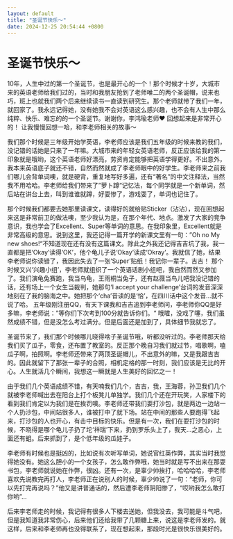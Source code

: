 ```yaml
---
layout: default
title: "圣诞节快乐～"
date: 2024-12-25 20:54:44 +0800
---
```


# 圣诞节快乐～

10年，人生中过的第一个圣诞节，也是最开心的一个！那个时候才十岁，大城市来的英语老师给我们过的，当时和我朋友抢到了老师唯二的两个圣诞帽，说来也巧，班上也就我们两个后来继续读书一直读到研究生。那个老师就带了我们一年，就回家了。我永远记得她，没有她我不会对英语这么感兴趣，也不会有人生中那么纯粹、快乐、难忘的的一个圣诞节。谢谢你，李鸿瑜老师❤️ 回想起来是非常开心的！
让我慢慢回想一哈，和李老师相关的故事～

我们那个时候是三年级开始学英语，李老师应该是我们五年级的时候来教的我们，没记错的话她是只来了一年嘛。大城市来的年轻女英语老师，反正应该给我的第一印象就是哦哟，这个英语老师好漂亮，劳资肯定能够把英语学得更好。不出意外，我本来英语底子就还不错，自然而然就成了李老师眼中的好学生。李老师来之前我们哪儿会背单词噢，就是硬背，重复地写好多遍，还有“著名”的中文注释法，当然我不用哈哈。李老师给我们带来了”萝卜蹲“记忆法，每个同学就是一个新单词，然后站在讲台上去，叫到谁谁就蹲，好耍惨了，游戏耍了，单词也记住了。

那个时候我们都要去她那里读课文，读得好的就给贴Sticker（沾沾），现在回想起来这是非常前卫的做法噢，至少我认为是，在那个年代、地点。激发了大家的竞争意识，我也学会了Excellent、Super等单词的意思。在我印象里，Excellent就是非常高级的意思。说到这里，我还记得一篇开学的新课文里有一句：”Oh no My new shoes!“不知道现在还有没有这篇课文。除此之外我还记得吉吉坑了我，我一直都是把‘Okay’读得‘OK’，他个龟儿子说‘Okay’读成‘Okray’。我就信了她，结果李老师说你读错了，我因此失去了一张‘Super’贴纸！我记你一辈子。吉吉！
那个时候又兴‘兴趣小组’，李老师就组织了一个英语话剧小组吧，我自然而然又参加了。我们演龟兔赛跑，我当乌龟，王雨桐当兔子，还有赵薇当鸟儿吧我没记错的话，还有场上一个女生当裁判，她那句‘I accept your challenge’台词的发音深深地刻在了我的脑海之中。她把那个‘cha’音读的是‘恰’，在四川话中这个发音...就不说了哈。
五年级刚注册QQ，有天下课我和吉吉追到李老师问，李老师你QQ是好多嘛，李老师说：”等你们下次考到100分就告诉你们。“ 哦嚯，没戏了噻，我们虽然成绩不错，但是没怎么考过满分。但是后面还是加到了，具体细节我就忘了。

圣诞节来了，我们那个时候哪儿晓得啥子圣诞节哦，听都没听过的。李老师那天给我们买了瓜子，零食，还布置了教室的。反正那个晚自习我们就过节，唱歌啊，嗑瓜子啊，拍照啊。李老师还带来了两顶圣诞帽儿，不出意外的嘛，又是我跟吉吉的。因此就留下了那张一辈子的合照，相机定格的那一时刻，我们应该是无比的开心。人生就活几个瞬间，我想这一瞬就是人生美好的回忆之一！

由于我们几个英语成绩不错，有天喃我们几个，吉吉，我，王海蓉，孙卫我们几个就被李老师喊出去在阳台上打个板凳儿单独学。我们几个还在开玩笑，人家楼下的看到我们肯定以为我们是在挨罚噢。李老师还带我们耍打沙包，就是两边一边站一个人扔沙包，中间站很多人，谁被打中了就下场。站在中间的那些人要跑得飞起来，打沙包的人也开心，有击中目标的快乐。但是有一次，我们在耍打沙包的时候，不晓得是哪个龟儿子扔了坨‘祥瑞’下来，扔到罗乐头上了，我天...之恶心，上面还有蛆。后来抓到了，是个低年级的瓜娃子。

李老师有时候也是挺凶的，比如说有次听写单词，她说官红英作弊，其实当时我觉得她没有。她这么胆小的一个女孩子，怎么敢作弊哦，她当时就是写不出来在那耍书包，李老师就说她在作弊，很凶。还有一次，是辜少帅挨打，哈哈哈哈，李老师喜欢先说教完再打人，李老师正在说别人的时候，辜少帅说了一句：“老师，你可以先打完再说吗？”他又是讲普通话的，然后遭李老师阴阳惨了，“哎哟我怎么敢打你哟”...

后来李老师走的时候，我记得有很多人下楼去送她，但我没去，我可能是斗气吧，但是我知道我非常伤心，后来他们还给我带了几颗糖上来，说这是李老师发的。就这样，后来和李老师再也没得联系了，现在想起来，那段时光是很快乐很美好的。

